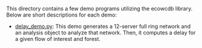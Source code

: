 This directory contains a few demo programs utilizing the ecowcdb library. Below are short descriptions for each demo:

- [delay_demo.py](delay_demo.py): This demo generates a 12-server full ring network and an analysis object to analyze that network. Then, it computes a delay for a given flow of interest and forest.